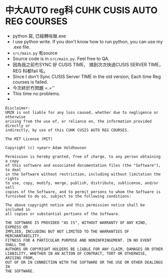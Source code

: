 # 中大AUTO reg科 CUHK CUSIS AUTO REG COURSES


- python 寫, 已經轉咗做.exe
- I use python write. If you don't know how to run python, you can use my .exe file.
- `src/main.py` 有source
- Source code is in `src/main.py`. Feel free to QA. 
- 因為我之前冇SYNC 好 CUSIS TIME， 搞到次次快過CUSIS SERVER TIME，REG 科都fail 咗。
- Since I don't Sync CUSIS Server TIME in the old version, Each time Reg courses is failed. 
- 今次終於冇問題 =.='' 
- This time no problems.
- 
```
Disclaimer:
UMZR is not liable for any loss caused, whether due to negligence or otherwise 
arising from the use of, or reliance on, the information provided directly or 
indirectly, by use of this CUHK CUSIS AUTO REG COURSES.

```
```
The MIT License (MIT)

Copyright (c) <year> Adam Veldhousen

Permission is hereby granted, free of charge, to any person obtaining a copy
of this software and associated documentation files (the "Software"), to deal
in the Software without restriction, including without limitation the rights
to use, copy, modify, merge, publish, distribute, sublicense, and/or sell
copies of the Software, and to permit persons to whom the Software is
furnished to do so, subject to the following conditions:

The above copyright notice and this permission notice shall be included in
all copies or substantial portions of the Software.

THE SOFTWARE IS PROVIDED "AS IS", WITHOUT WARRANTY OF ANY KIND, EXPRESS OR
IMPLIED, INCLUDING BUT NOT LIMITED TO THE WARRANTIES OF MERCHANTABILITY,
FITNESS FOR A PARTICULAR PURPOSE AND NONINFRINGEMENT. IN NO EVENT SHALL THE
AUTHORS OR COPYRIGHT HOLDERS BE LIABLE FOR ANY CLAIM, DAMAGES OR OTHER
LIABILITY, WHETHER IN AN ACTION OF CONTRACT, TORT OR OTHERWISE, ARISING FROM,
OUT OF OR IN CONNECTION WITH THE SOFTWARE OR THE USE OR OTHER DEALINGS IN
THE SOFTWARE.

```
